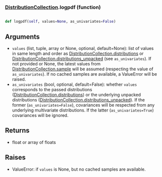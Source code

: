 ### [DistributionCollection](DistributionCollection.md).logpdf (function)


```py

def logpdf(self, values=None, as_univariates=False)

```



Arguments
------------
* `values` (list, tuple, array or None, optional, default=None): list of
    values in same length and order as [DistributionCollection.distributions](DistributionCollection.distributions.md) or
    [DistributionCollection.distributions_unpacked](DistributionCollection.distributions_unpacked.md) (see `as_univariates`).
    If not provided or None, the latest values from [DistributionCollection.sample](DistributionCollection.sample.md)
    will be assumed (respecting the value of `as_univariates`).  If no cached
    samples are available, a ValueError will be raised.
* `as_univariates` (bool, optional, default=False): whether `values` corresponds
    to the passed distributions ([DistributionCollection.distributions](DistributionCollection.distributions.md))
    or the underlying unpacked distributions ([DistributionCollection.distributions_unpacked](DistributionCollection.distributions_unpacked.md)).
    If the former (`as_univariates=False`), covariances will be respected
    from any underlying multivariate distributions.  If the latter
    (`as_univariates=True`) covariances will be ignored.

Returns
----------
* float or array of floats

Raises
----------
* ValueError: if `values` is None, but no cached samples are available.


